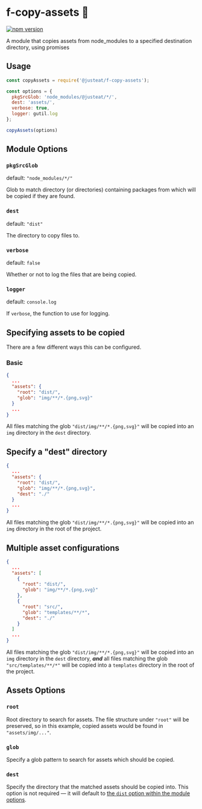 ﻿# f-copy-assets :bear:

[![npm version](https://badge.fury.io/js/%40justeat%2Ff-copy-assets.svg)](https://badge.fury.io/js/%40justeat%2Ff-copy-assets)

A module that copies assets from node_modules to a specified destination directory, using promises


## Usage

```js
const copyAssets = require('@justeat/f-copy-assets');

const options = {
  pkgSrcGlob: 'node_modules/@justeat/*/',
  dest: 'assets/',
  verbose: true,
  logger: gutil.log
};

copyAssets(options)
```

## Module Options

### `pkgSrcGlob`

default: `"node_modules/*/"`

Glob to match directory (or directories) containing packages from which will be copied if they are found.

### `dest`

default: `"dist"`

The directory to copy files to.

### `verbose`

default: `false`

Whether or not to log the files that are being copied.

### `logger`

default: `console.log`

If `verbose`, the function to use for logging.


## Specifying assets to be copied

There are a few different ways this can be configured.

### Basic

```json
{
  ...
  "assets": {
    "root": "dist/",
    "glob": "img/**/*.{png,svg}"
  }
  ...
}
```

All files matching the glob `"dist/img/**/*.{png,svg}"` will be copied into an `img` directory in the `dest` directory.

## Specify a "dest" directory

```json
{
  ...
  "assets": {
    "root": "dist/",
    "glob": "img/**/*.{png,svg}",
    "dest": "./"
  }
  ...
}
```

All files matching the glob `"dist/img/**/*.{png,svg}"` will be copied into an `img` directory in the root of the project.

## Multiple asset configurations

```json
{
  ...
  "assets": [
    {
      "root": "dist/",
      "glob": "img/**/*.{png,svg}"
    },
    {
      "root": "src/",
      "glob": "templates/**/*",
      "dest": "./"
    }
  ]
  ...
}
```

All files matching the glob `"dist/img/**/*.{png,svg}"` will be copied into an `img` directory in the `dest` directory, _**and**_ all files matching the glob `"src/templates/**/*"` will be copied into a `templates` directory in the root of the project.

## Assets Options

### `root`

Root directory to search for assets. The file structure under `"root"` will be preserved, so in this example, copied assets would be found in `"assets/img/..."`.

### `glob`

Specify a glob pattern to search for assets which should be copied.

### `dest`

Specify the directory that the matched assets should be copied into. This option is not required — it will default to [the `dist` option within the module options](#module-options).
